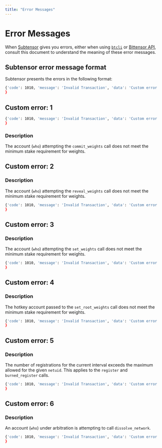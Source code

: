 ```yaml
---
title: "Error Messages"
---
```


# Error Messages

When [Subtensor](./subtensor-nodes/index.md) gives you errors, either when using [`btcli`](./btcli.md) or [Bittensor API](./bt-api-ref.md), consult this document to understand the meaning of these error messages. 

## Subtensor error message format

Subtensor presents the errors in the following format:
 
```bash
{'code': 1010, 'message': 'Invalid Transaction', 'data': 'Custom error: [Error Code]'
}
```

## Custom error: 1

```bash
{'code': 1010, 'message': 'Invalid Transaction', 'data': 'Custom error: 1'
}
```

### Description

The account (`who`) attempting the `commit_weights` call does not meet the minimum stake requirement for weights.

## Custom error: 2

### Description

The account (`who`) attempting the `reveal_weights` call does not meet the minimum stake requirement for weights.

```bash
{'code': 1010, 'message': 'Invalid Transaction', 'data': 'Custom error: 2'
}
```

## Custom error: 3

### Description

The account (`who`) attempting the `set_weights` call does not meet the minimum stake requirement for weights.

```bash
{'code': 1010, 'message': 'Invalid Transaction', 'data': 'Custom error: 3'
}
```

## Custom error: 4

### Description

The hotkey account passed to the `set_root_weights` call does not meet the minimum stake requirement for weights.

```bash
{'code': 1010, 'message': 'Invalid Transaction', 'data': 'Custom error: 4'
}
```

## Custom error: 5

### Description

The number of registrations for the current interval exceeds the maximum allowed for the given `netuid`. This applies to the `register` and `burned_register` calls.

```bash
{'code': 1010, 'message': 'Invalid Transaction', 'data': 'Custom error: 5'
}
```

## Custom error: 6

### Description

An account (`who`) under arbitration is attempting to call `dissolve_network`.

```bash
{'code': 1010, 'message': 'Invalid Transaction', 'data': 'Custom error: 6'
}
```